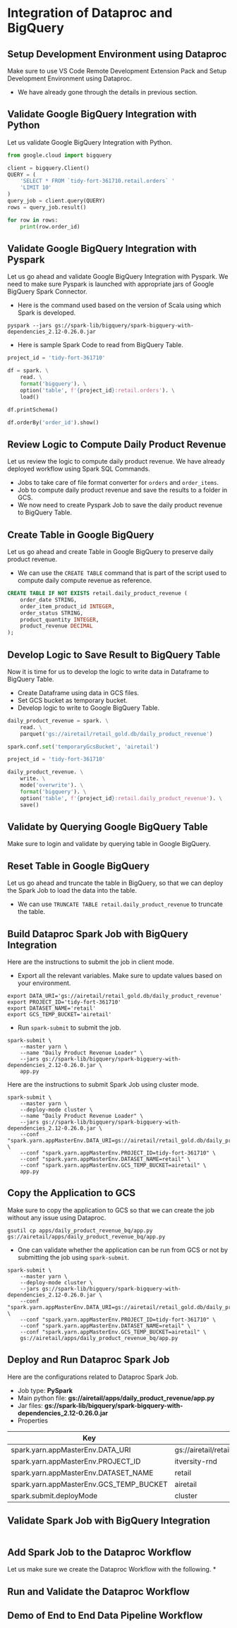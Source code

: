 # Integration of Dataproc and BigQuery

## Setup Development Environment using Dataproc
Make sure to use VS Code Remote Development Extension Pack and Setup Development Environment using Dataproc.
* We have already gone through the details in previous section.

## Validate Google BigQuery Integration with Python
Let us validate Google BigQuery Integration with Python.
```python
from google.cloud import bigquery

client = bigquery.Client()
QUERY = (
    'SELECT * FROM `tidy-fort-361710.retail.orders` '
    'LIMIT 10'
)
query_job = client.query(QUERY)
rows = query_job.result()

for row in rows:
    print(row.order_id)
```

## Validate Google BigQuery Integration with Pyspark
Let us go ahead and validate Google BigQuery Integration with Pyspark. We need to make sure Pyspark is launched with appropriate jars of Google BigQuery Spark Connector.
* Here is the command used based on the version of Scala using which Spark is developed.

```shell
pyspark --jars gs://spark-lib/bigquery/spark-bigquery-with-dependencies_2.12-0.26.0.jar
```

* Here is sample Spark Code to read from BigQuery Table.

```python
project_id = 'tidy-fort-361710'

df = spark. \
    read. \
    format('bigquery'). \
    option('table', f'{project_id}:retail.orders'). \
    load()

df.printSchema()

df.orderBy('order_id').show()
```

## Review Logic to Compute Daily Product Revenue
Let us review the logic to compute daily product revenue. We have already deployed workflow using Spark SQL Commands.
* Jobs to take care of file format converter for `orders` and `order_items`.
* Job to compute daily product revenue and save the results to a folder in GCS.
* We now need to create Pyspark Job to save the daily product revenue to BigQuery Table.

## Create Table in Google BigQuery
Let us go ahead and create Table in Google BigQuery to preserve daily product revenue.
* We can use the `CREATE TABLE` command that is part of the script used to compute daily compute revenue as reference.
```sql
CREATE TABLE IF NOT EXISTS retail.daily_product_revenue (
    order_date STRING,
    order_item_product_id INTEGER,
    order_status STRING,
    product_quantity INTEGER,
    product_revenue DECIMAL
);
```

## Develop Logic to Save Result to BigQuery Table
Now it is time for us to develop the logic to write data in Dataframe to BigQuery Table.
* Create Dataframe using data in GCS files.
* Set GCS bucket as temporary bucket.
* Develop logic to write to Google BigQuery Table.

```python
daily_product_revenue = spark. \
    read. \
    parquet('gs://airetail/retail_gold.db/daily_product_revenue')

spark.conf.set('temporaryGcsBucket', 'airetail')

project_id = 'tidy-fort-361710'

daily_product_revenue. \
    write. \
    mode('overwrite'). \
    format('bigquery'). \
    option('table', f'{project_id}:retail.daily_product_revenue'). \
    save()
```

## Validate by Querying Google BigQuery Table
Make sure to login and validate by querying table in Google BigQuery.

## Reset Table in Google BigQuery
Let us go ahead and truncate the table in BigQuery, so that we can deploy the Spark Job to load the data into the table.
* We can use `TRUNCATE TABLE retail.daily_product_revenue` to truncate the table.

## Build Dataproc Spark Job with BigQuery Integration

Here are the instructions to submit the job in client mode.
* Export all the relevant variables. Make sure to update values based on your environment.

```shell
export DATA_URI='gs://airetail/retail_gold.db/daily_product_revenue'
export PROJECT_ID='tidy-fort-361710'
export DATASET_NAME='retail'
export GCS_TEMP_BUCKET='airetail'
```

* Run `spark-submit` to submit the job.

```shell
spark-submit \
    --master yarn \
    --name "Daily Product Revenue Loader" \
    --jars gs://spark-lib/bigquery/spark-bigquery-with-dependencies_2.12-0.26.0.jar \
    app.py
```

Here are the instructions to submit Spark Job using cluster mode.
```shell
spark-submit \
    --master yarn \
    --deploy-mode cluster \
    --name "Daily Product Revenue Loader" \
    --jars gs://spark-lib/bigquery/spark-bigquery-with-dependencies_2.12-0.26.0.jar \
    --conf "spark.yarn.appMasterEnv.DATA_URI=gs://airetail/retail_gold.db/daily_product_revenue" \
    --conf "spark.yarn.appMasterEnv.PROJECT_ID=tidy-fort-361710" \
    --conf "spark.yarn.appMasterEnv.DATASET_NAME=retail" \
    --conf "spark.yarn.appMasterEnv.GCS_TEMP_BUCKET=airetail" \
    app.py
```

## Copy the Application to GCS
Make sure to copy the application to GCS so that we can create the job without any issue using Dataproc.

```
gsutil cp apps/daily_product_revenue_bq/app.py gs://airetail/apps/daily_product_revenue_bq/app.py
```
* One can validate whether the application can be run from GCS or not by submitting the job using `spark-submit`.

```shell
spark-submit \
    --master yarn \
    --deploy-mode cluster \
    --jars gs://spark-lib/bigquery/spark-bigquery-with-dependencies_2.12-0.26.0.jar \
	--conf "spark.yarn.appMasterEnv.DATA_URI=gs://airetail/retail_gold.db/daily_product_revenue" \
	--conf "spark.yarn.appMasterEnv.PROJECT_ID=tidy-fort-361710" \
	--conf "spark.yarn.appMasterEnv.DATASET_NAME=retail" \
	--conf "spark.yarn.appMasterEnv.GCS_TEMP_BUCKET=airetail" \
	gs://airetail/apps/daily_product_revenue_bq/app.py
```

## Deploy and Run Dataproc Spark Job
Here are the configurations related to Dataproc Spark Job.
* Job type: **PySpark**
* Main python file: **gs://airetail/apps/daily_product_revenue/app.py**
* Jar files: **gs://spark-lib/bigquery/spark-bigquery-with-dependencies_2.12-0.26.0.jar**
* Properties

|Key|Value|
|---|---|
|spark.yarn.appMasterEnv.DATA_URI|gs://airetail/retail_gold.db/daily_product_revenue|
|spark.yarn.appMasterEnv.PROJECT_ID|itversity-rnd|
|spark.yarn.appMasterEnv.DATASET_NAME|retail|
|spark.yarn.appMasterEnv.GCS_TEMP_BUCKET|airetail|
|spark.submit.deployMode|cluster|

## Validate Spark Job with BigQuery Integration

```
```

## Add Spark Job to the Dataproc Workflow
Let us make sure we create the Dataproc Workflow with the following.
* 

## Run and Validate the Dataproc Workflow

## Demo of End to End Data Pipeline Workflow